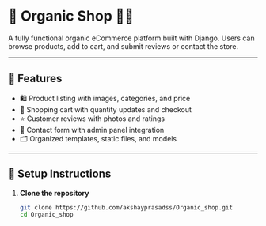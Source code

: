 # 🛒 Organic Shop 🥦🍅

A fully functional organic eCommerce platform built with Django. Users can browse products, add to cart, and submit reviews or contact the store.

---

## 🚀 Features

- 🛍️ Product listing with images, categories, and price
- 🛒 Shopping cart with quantity updates and checkout
- ⭐ Customer reviews with photos and ratings
- 📩 Contact form with admin panel integration
- 🗂️ Organized templates, static files, and models

---

## 🔧 Setup Instructions

1. **Clone the repository**
   ```bash
   git clone https://github.com/akshayprasadss/Organic_shop.git
   cd Organic_shop
